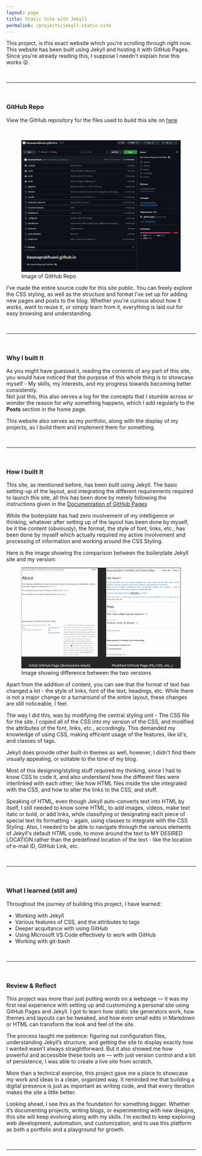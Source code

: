 ```yaml
---
layout: page
title: Static Site with Jekyll
permalink: /projects/jekyll-static-site
---
```

<p>This project, is this exact website which you're scrolling through right now. This website has been built using <span class='reference-text'>Jekyll</span> and hosting it with <span class='reference-text'>GitHub Pages</span>. Since you're already reading this, I suppose I needn't explain <i>how</i> this works 😜. </p>

<br><hr><br><h3>GitHub Repo</h3>
<p>View the GitHub repository for the files used to build this site on  <a href="https://github.com/basavaprabhuani/basavaprabhuani.github.io" class="content-link">here</a></p>
<br>
<figure>
    <img src="/media/Jekyll-S-S_GitHub.png">
    <figcaption>Image of GitHub Repo</figcaption>
</figure>
<p>I’ve made the entire source code for this site public. You can freely explore the CSS styling, as well as the structure and format I’ve set up for adding new pages and posts to the blog. Whether you're curious about how it works, want to reuse it, or simply learn from it, everything is laid out for easy browsing and understanding.</p>

<br><hr><br><h3>Why I built It</h3>
<p>As you might have guessed it, reading the contents of any part of this site, you would have noticed that the purpose of this whole thing is to showcase myself - My skills, my interests, and my progress towards becoming better consistently. <br>Not just this, this also serves a log for the concepts that I stumble across or wonder the reason for <i>why</i> something happens, which I add regularly to the <b>Posts</b> section in the home page. </p>
<p>This website also serves as my portfolio, along with the display of my projects, as I build them and implement them for something.</p>

<br><hr><br><h3>How I built It</h3>
<p>This site, as mentioned before, has been built using <span class=reference-text>Jekyll</span>. The basic setting-up of the layout, and integrating the different requirements required to launch this site, all this has been done by merely following the instructions given in the <a href="https://docs.github.com/en/pages/quickstart" class=content-link>Documentation of GitHub Pages</a></p>
<p>While the boilerplate has had zero involvement of my intelligence or thinking, whatever after setting up of the layout has been done by myself, be it the content (obviously), the format, the style of font, links, etc., has been done by myself which actually required my active involvement and processing of information and working around the CSS Styling.</p>
<p>Here is the image showing the comparison between the boilerplate Jekyll site and my version:</p>
<figure>
    <img src="media/Boilerplate_vs_Version-BP.png">
    <figcaption>Image showing difference between the two versions</figcaption>
</figure>
<p>Apart from the addition of content, you can see that the format of text has changed a lot - the style of links, font of the text, headings, etc. While there is not a major change or a turnaround of the entire layout, these changes are still noticeable, I feel.</p>
<p>The way I did this, was by modifying the central styling unit - The CSS file for the site. I copied all of the CSS into my version of the CSS, and modified the attributes of the font, links, etc., accordingly. This demanded my knowledge of using CSS, making efficient usage of the features, like id's, and classes of tags.</p>
<p>Jekyll does provide other built-in themes as well, however, I didn't find them visually appealing, or suitable to the tone of my blog.</p>
<p>Most of this designing/styling stuff required my thinking, since I had to know CSS to code it, and also understand how the different files were interlinked with each other; like how HTML files inside the site integrated with the CSS, and how to alter the links to the CSS, and stuff.</p>
<p>Speaking of HTML, even though Jekyll auto-converts text into HTML by itself, I still needed to know some HTML, to add images, videos, make text italic or bold, or add links, while classifying or designating each piece of special text its formatting - again, using classes to integrate with the CSS Styling. Also, I needed to be able to navigate through the various elements of Jekyll's default HTML code, to move around the text to MY DESIRED LOCATION rather than the predefined location of the text - like the location of e-mail ID, GitHub Link, etc.</p>

<br><hr><br><h3>What I learned (still am)</h3>
<p>Throughout the journey of building this project, I have learned:</p>
<ul>
    <li>Working with Jekyll</li>
    <li>Various features of CSS, and the attributes to tags</li>
    <li>Deeper acquitance with using GitHub</li>
    <li>Using Microsoft VS Code effectively to work with GitHub</li>
    <li>Working with <span class='reference-text'>git-bash</span></li>
</ul>

<br><hr><br><h3>Review & Reflect</h3>
<p>This project was more than just putting words on a webpage — it was my first real experience with setting up and customizing a personal site using GitHub Pages and Jekyll. I got to learn how static site generators work, how themes and layouts can be tweaked, and how even small edits in Markdown or HTML can transform the look and feel of the site.</p>
<p>The process taught me patience: figuring out configuration files, understanding Jekyll’s structure, and getting the site to display exactly how I wanted wasn’t always straightforward. But it also showed me how powerful and accessible these tools are — with just version control and a bit of persistence, I was able to create a live site from scratch.</p>
<p>More than a technical exercise, this project gave me a place to showcase my work and ideas in a clean, organized way. It reminded me that building a digital presence is just as important as writing code, and that every iteration makes the site a little better.</p>
<p>Looking ahead, I see this as the foundation for something bigger. Whether it’s documenting projects, writing blogs, or experimenting with new designs, this site will keep evolving along with my skills. I’m excited to keep exploring web development, automation, and customization, and to use this platform as both a portfolio and a playground for growth.</p>
<br><hr>







